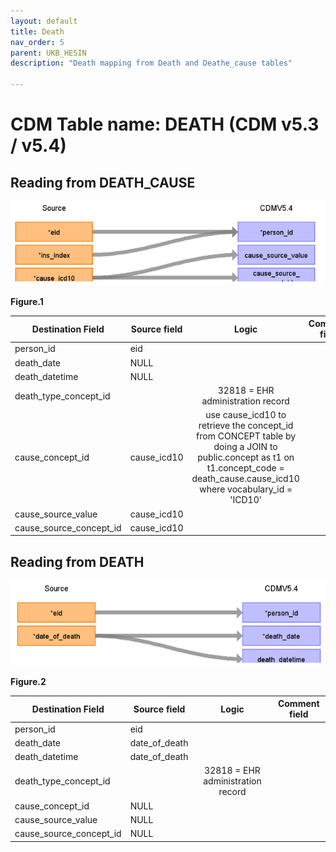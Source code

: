 ```yaml
---
layout: default
title: Death
nav_order: 5
parent: UKB_HESIN
description: "Death mapping from Death and Deathe_cause tables"

---
```


# CDM Table name: DEATH (CDM v5.3 / v5.4)

## Reading from DEATH_CAUSE


![](images/image7.png)

**Figure.1**

| Destination Field | Source field | Logic | Comment field |
| --- | --- | :---: | --- |
| person_id| eid | | |
| death_date| NULL | | |
| death_datetime| NULL | | |
| death_type_concept_id| | 32818 = EHR administration record | |
| cause_concept_id| cause_icd10 | use cause_icd10 to retrieve the concept_id from CONCEPT table by doing a JOIN to public.concept as t1 on t1.concept_code = death_cause.cause_icd10 where vocabulary_id = 'ICD10'| |
| cause_source_value| cause_icd10 | | |
| cause_source_concept_id| cause_icd10 | | |

## Reading from DEATH

![](images/image8.png)

**Figure.2**

| Destination Field | Source field | Logic | Comment field |
| --- | --- | :---: | --- |
| person_id| eid | | |
| death_date| date_of_death | | |
| death_datetime| date_of_death | | |
| death_type_concept_id| | 32818 = EHR administration record | |
| cause_concept_id|  NULL| | |
| cause_source_value| NULL| | |
| cause_source_concept_id| NULL | | |